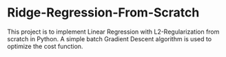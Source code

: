 # Ridge-Regression-From-Scratch

This project is to implement Linear Regression with L2-Regularization from scratch in Python.
A simple batch Gradient Descent algorithm is used to optimize the cost function.
